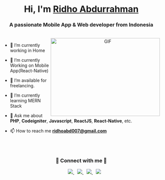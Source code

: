 <h1 align="center">Hi, I'm <a href="#">Ridho Abdurrahman</a></h1>
<h3 align="center">A passionate Mobile App & Web developer from Indonesia</h3>
<br/>
<a target="_blank" align="center">
  <img align="right" top="500" height="250" width="350" alt="GIF" src="https://media.giphy.com/media/SWoSkN6DxTszqIKEqv/giphy.gif">
</a>

- 🔭 I’m currently working in Home

- 🌱 I’m currently Working on Mobile App(React-Native)

- 🤝 I’m available for freelancing.

- 🌱 I’m currently learning MERN Stack

- 💬 Ask me about **PHP**, **Codeigniter**, **Javascript**, **ReactJS**, **React-Native**, etc.

- 📫 How to reach me **ridhoabd007@gmail.com**

<br/>
<br/>
<h3 align="center"> 🤝 Connect with me 🤝 </h3>
<p align="center">
 <div align="center"  class="icons-social" style="margin-left: 10px;">
      <a style="margin-left: 10px;"  target="_blank" href="https://www.linkedin.com/in/ridhoabdurrahman/">
	<img src="https://img.icons8.com/doodle/40/000000/linkedin--v2.png">
      </a>
      <a style="margin-left: 10px;" target="_blank" href="https://github.com/ridhoabdurrahman">
	<img src="https://img.icons8.com/doodle/40/000000/github--v1.png">
      </a>
      <a style="margin-left: 10px;" target="_blank" href="https://instagram.com/ridhoabdurrahman_">
	<img src="https://img.icons8.com/doodle/40/000000/instagram-new--v2.png">
      </a>
      <a style="margin-left: 10px;" target="_blank" href="https://twitter.com/mmiunvnnxx">
	<img src="https://img.icons8.com/doodle/1x/twitter-squared--v2.png" >
      </a>
  </div>
</p>

